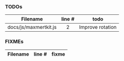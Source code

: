 ### TODOs
| Filename | line # | todo
|:--------:|:------:|:------:
| docs/js/maxmertkit.js | 2 | Improve rotation


### FIXMEs
| Filename | line # | fixme
|:--------:|:------:|:------:
